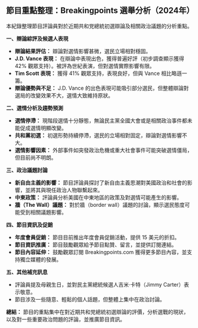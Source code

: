 ## 節目重點整理：Breakingpoints 選舉分析（2024年）

本紀錄整理節目評論員對於近期共和党總統初選辯論及相關政治議題的分析重點。

**一、辯論綜評及候選人表現**

*   **辯論結果評估：** 辯論對選情影響甚微，選民立場相對穩固。
*   **J.D. Vance 表現：** 在辯論中表現出色，獲得普遍好評（初步調查顯示獲得 42% 觀眾支持）。被評為世紀表演，但對選情實際影響有限。
*   **Tim Scott 表現：** 獲得 41% 觀眾支持，表現良好，但與 Vance 相比略遜一籌。
*   **辯論優勢與不足：** J.D. Vance 的出色表現可能吸引部分選民，但整體辯論對選局的改變效果不大，選情大致維持原狀。

**二、選情分析及趨勢預測**

*   **選情停滯：** 現階段選情十分靜態，無論民主黨全國大會或是相關政治事件都未能促成選情明顯改變。
*   **共和黨初選：** 初選形勢持續停滯，選民的立場相對固定，辯論對選情影響不大。
*   **選情影響因素：** 外部事件如突發政治危機或重大社會事件可能突破選情僵局，但目前尚不明朗。

**三、政治議題討論**

*   **新自由主義的影響：** 節目評論員探討了新自由主義思潮對美國政治和社會的影響，並將其與現任政治人物聯繫起來。
*   **中東政策：** 評論員分析美國在中東地區的政策及對選情可能產生的影響。
*   **牆（The Wall）議題：** 對於牆（border wall）議題的討論，顯示選民態度可能受到相關議題影響。

**四、節目資訊及促銷**

*   **年度會員促銷：** 節目目前推出年度會員促銷活動，提供 15 美元的折扣。
*   **節目資訊推廣：** 節目鼓勵觀眾給予節目點贊、留言，並提供訂閱連結。
* **節目內容延伸：** 鼓勵觀眾訂閱 Breakingpoints.com 獲得更多節目內容，並支持獨立媒體的發展。

**五、其他補充訊息**

*   評論員提及母親生日，並對民主黨總統候選人吉米·卡特（Jimmy Carter）表示敬意。
*   節目涉及一些隨意、輕鬆的個人話題，但整體上集中在政治討論。

**總結：**
節目的重點集中在對近期共和党總統初選辯論的評價，分析選戰的現狀，以及對一些重要政治問題的評論，並推廣節目資訊。